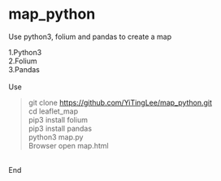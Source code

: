 ﻿# map_python
Use python3, folium and pandas to create a map </br>

1.Python3 </br>
2.Folium </br>
3.Pandas </br>
 </br>
Use </br>
  > git clone https://github.com/YiTingLee/map_python.git </br>
  > cd leaflet_map </br>
  > pip3 install folium </br>
  > pip3 install pandas </br>
  > python3 map.py </br>
  > Browser open map.html </br>
 </br>
End
